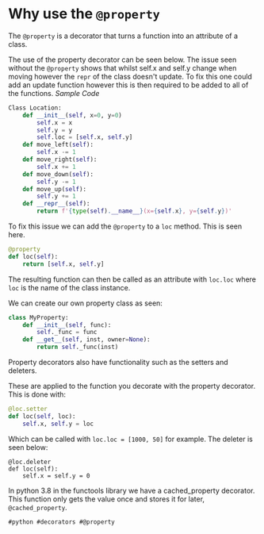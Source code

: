 # Why use the `@property`


The `@property` is a decorator that turns a function into an attribute
of a class. 

The use of the property decorator can be seen below. The issue seen
without the `@property` shows that whilst self.x and self.y change when
moving however the `repr` of the class doesn't update. To fix this one
could add an update function however this is then required to be added
to all of the functions.
*Sample Code*

```python
Class Location:
    def __init__(self, x=0, y=0)
        self.x = x
        self.y = y
        self.loc = [self.x, self.y]
    def move_left(self):
        self.x -= 1
    def move_right(self):
        self.x += 1
    def move_down(self):
        self.y -= 1
    def move_up(self):
        self.y += 1
    def __repr__(self):
        return f'{type(self).__name__}(x={self.x}, y={self.y})'

```
To fix this issue we can add the `@property` to a `loc` method. This is
seen here.

```python
@property
def loc(self):
    return [self.x, self.y]
```
The resulting function can then be called as an attribute with `loc.loc`
where `loc` is the name of the class instance. 

We can create our own property class as seen:

```python
class MyProperty:
    def __init__(self, func):
        self._func = func
    def __get__(self, inst, owner=None):
        return self._func(inst)
```

Property decorators also have functionality such as the setters and
deleters.

These are applied to the function you decorate with the property
decorator. This is done with:
```python
@loc.setter
def loc(self, loc):
    self.x, self.y = loc
```
Which can be called with `loc.loc = [1000, 50]` for example.
The deleter is seen below:
```
@loc.deleter
def loc(self):
    self.x = self.y = 0
```

In python 3.8 in the functools library we have a cached_property
decorator.
This function only gets the value once and stores it for
later, `@cached_property`.



    #python #decorators #@property

